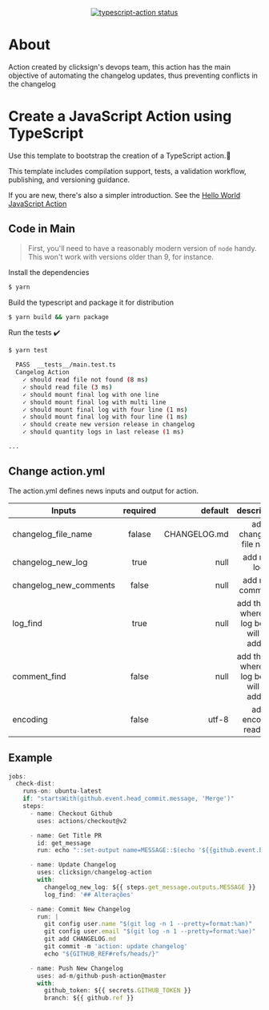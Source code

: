 <p align="center">
  <a href="https://github.com/actions/typescript-action/actions"><img alt="typescript-action status" src="https://github.com/actions/typescript-action/workflows/build-test/badge.svg"></a>
</p>

# About 

Action created by clicksign's devops team, this action has the main objective of automating the changelog updates, thus preventing conflicts in the changelog 

# Create a JavaScript Action using TypeScript

Use this template to bootstrap the creation of a TypeScript action.:rocket:

This template includes compilation support, tests, a validation workflow, publishing, and versioning guidance.  

If you are new, there's also a simpler introduction.  See the [Hello World JavaScript Action](https://github.com/actions/hello-world-javascript-action)

## Code in Main

> First, you'll need to have a reasonably modern version of `node` handy. This won't work with versions older than 9, for instance.

Install the dependencies  
```bash
$ yarn
```

Build the typescript and package it for distribution
```bash
$ yarn build && yarn package
```

Run the tests :heavy_check_mark:  
```bash
$ yarn test

  PASS  __tests__/main.test.ts
  Cangelog Action
    ✓ should read file not found (8 ms)
    ✓ should read file (3 ms)
    ✓ should mount final log with one line
    ✓ should mount final log with multi line
    ✓ should mount final log with four line (1 ms)
    ✓ should mount final log with four line (1 ms)
    ✓ should create new version release in changelog
    ✓ should quantity logs in last release (1 ms)

...
```

## Change action.yml

The action.yml defines news inputs and output for action.

| Inputs                       |    required   |    default   |                  description                  |
|------------------------------|:-------------:|-------------:|:---------------------------------------------:|
| changelog_file_name          | falase        | CHANGELOG.md | add changelog file name                       |
| changelog_new_log            | true          | null         | add new log                                   |
| changelog_new_comments       | false         | null         | add new comments                              |
| log_find                     | true          | null         | add the key where the log below will be added |
| comment_find                 | false         | null         | add the key where the log below will be added |
| encoding                     | false         | utf-8        | add encoded read file                         |


## Example

```javascript
jobs:
  check-dist:
    runs-on: ubuntu-latest
    if: "startsWith(github.event.head_commit.message, 'Merge')"
    steps:
      - name: Checkout Github
        uses: actions/checkout@v2

      - name: Get Title PR
        id: get_message
        run: echo "::set-output name=MESSAGE::$(echo '${{github.event.head_commit.message}}' | tail -n 1)"

      - name: Update Changelog
        uses: clicksign/changelog-action
        with:
          changelog_new_log: ${{ steps.get_message.outputs.MESSAGE }}
          log_find: '## Alterações'

      - name: Commit New Changelog
        run: |
          git config user.name "$(git log -n 1 --pretty=format:%an)"
          git config user.email "$(git log -n 1 --pretty=format:%ae)"
          git add CHANGELOG.md
          git commit -m 'action: update changelog'
          echo "${GITHUB_REF#refs/heads/}"

      - name: Push New Changelog
        uses: ad-m/github-push-action@master
        with:
          github_token: ${{ secrets.GITHUB_TOKEN }}
          branch: ${{ github.ref }}
```